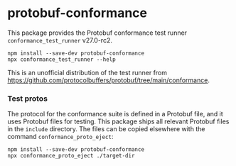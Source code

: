protobuf-conformance
====================

This package provides the Protobuf conformance test runner `conformance_test_runner` <!-- inject: release.tag_name -->v27.0-rc2<!-- end -->.

```shell script
npm install --save-dev protobuf-conformance
npx conformance_test_runner --help 
```

This is an unofficial distribution of the test runner from https://github.com/protocolbuffers/protobuf/tree/main/conformance.

### Test protos

The protocol for the conformance suite is defined in a Protobuf file, and it uses
Protobuf files for testing. This package ships all relevant Protobuf files in the
`include` directory. The files can be copied elsewhere with the command `conformance_proto_eject`:

```shell script
npm install --save-dev protobuf-conformance
npx conformance_proto_eject ./target-dir
```